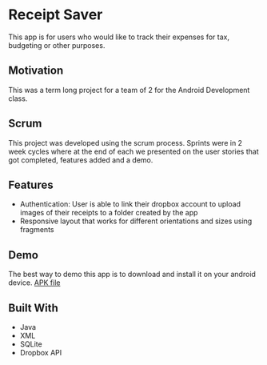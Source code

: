# Receipt Saver
This app is for users who would like to track their expenses for tax, budgeting or other purposes.

## Motivation
This was a term long project for a team of 2 for the Android Development class.

## Scrum
This project was developed using the scrum process. Sprints were in 2 week cycles where at the end of each we presented on the user stories that got completed, features added and a demo.

## Features
* Authentication: User is able to link their dropbox account to upload images of their receipts to a folder created by the app
* Responsive layout that works for different orientations and sizes using fragments

## Demo
The best way to demo this app is to download and install it on your android device.
[APK file](https://www.dropbox.com/s/rvxn23xzdmnkdy5/Receipt%20Saver.apk?dl=0)

## Built With
* Java
* XML
* SQLite
* Dropbox API
